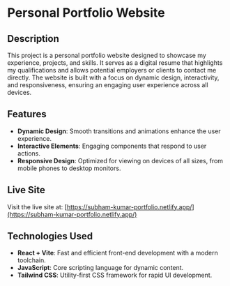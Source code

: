 # Personal Portfolio Website

## Description

This project is a personal portfolio website designed to showcase my experience, projects, and skills. It serves as a digital resume that highlights my qualifications and allows potential employers or clients to contact me directly. The website is built with a focus on dynamic design, interactivity, and responsiveness, ensuring an engaging user experience across all devices.

## Features

- **Dynamic Design**: Smooth transitions and animations enhance the user experience.
- **Interactive Elements**: Engaging components that respond to user actions.
- **Responsive Design**: Optimized for viewing on devices of all sizes, from mobile phones to desktop monitors.

## Live Site

Visit the live site at: [https://subham-kumar-portfolio.netlify.app/](https://subham-kumar-portfolio.netlify.app/)

## Technologies Used

- **React + Vite**: Fast and efficient front-end development with a modern toolchain.
- **JavaScript**: Core scripting language for dynamic content.
- **Tailwind CSS**: Utility-first CSS framework for rapid UI development.

